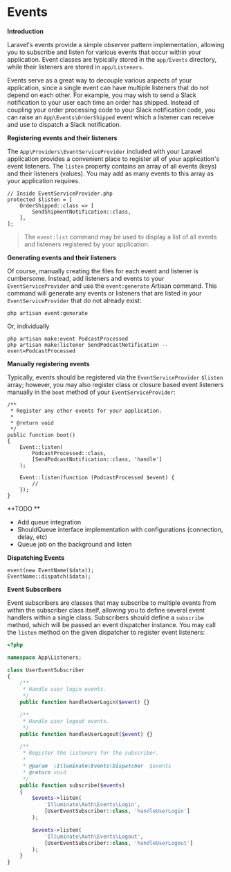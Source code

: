 # Events

**Introduction**

Laravel's events provide a simple observer pattern implementation, allowing you to subscribe and listen for various events that occur within your application. Event classes are typically stored in the `app/Events` directory, while their listeners are stored in `app/Listeners`. 

Events serve as a great way to decouple various aspects of your application, since a single event can have multiple listeners that do not depend on each other. For example, you may wish to send a Slack notification to your user each time an order has shipped. Instead of coupling your order processing code to your Slack notification code, you can raise an `App\Events\OrderShipped` event which a listener can receive and use to dispatch a Slack notification.



**Registering events and their listeners**

The `App\Providers\EventServiceProvider` included with your Laravel application provides a convenient place to register all of your application's event listeners. The `listen` property contains an array of all events (keys) and their listeners (values). You may add as many events to this array as your application requires. 



```
// Inside EventServiceProvider.php
protected $listen = [
    OrderShipped::class => [
        SendShipmentNotification::class,
    ],
];
```



> The `event:list` command may be used to display a list of all events and listeners registered by your application.



**Generating events and their listeners**

Of course, manually creating the files for each event and listener is cumbersome. Instead, add listeners and events to your `EventServiceProvider` and use the `event:generate` Artisan command. This command will generate any events or listeners that are listed in your `EventServiceProvider` that do not already exist:

```
php artisan event:generate
```

Or, individually 

```
php artisan make:event PodcastProcessed
php artisan make:listener SendPodcastNotification --event=PodcastProcessed
```

**Manually registering events**

Typically, events should be registered via the `EventServiceProvider` `$listen` array; however, you may also register class or closure based event listeners manually in the `boot` method of your `EventServiceProvider`:



```
/**
 * Register any other events for your application.
 *
 * @return void
 */
public function boot()
{
    Event::listen(
        PodcastProcessed::class,
        [SendPodcastNotification::class, 'handle']
    );

    Event::listen(function (PodcastProcessed $event) {
        //
    });
}
```



**TODO **

- Add queue integration
- ShouldQueue interface implementation with configurations (connection, delay, etc)
- Queue job on the background and listen



**Dispatching Events**

```
event(new EventName($data));
EventName::dispatch($data);
```



**Event Subscribers**

Event subscribers are classes that may subscribe to multiple events from within the subscriber class itself, allowing you to define several event handlers within a single class. Subscribers should define a `subscribe` method, which will be passed an event dispatcher instance. You may call the `listen` method on the given dispatcher to register event listeners:



```php
<?php

namespace App\Listeners;

class UserEventSubscriber
{
    /**
     * Handle user login events.
     */
    public function handleUserLogin($event) {}

    /**
     * Handle user logout events.
     */
    public function handleUserLogout($event) {}

    /**
     * Register the listeners for the subscriber.
     *
     * @param  \Illuminate\Events\Dispatcher  $events
     * @return void
     */
    public function subscribe($events)
    {
        $events->listen(
            'Illuminate\Auth\Events\Login',
            [UserEventSubscriber::class, 'handleUserLogin']
        );

        $events->listen(
            'Illuminate\Auth\Events\Logout',
            [UserEventSubscriber::class, 'handleUserLogout']
        );
    }
}
```

